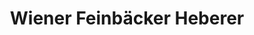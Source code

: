 ---
title: "Wiener Feinbäcker Heberer"
url: /leipzig/wiener-feinbaecker-heberer-lindenauer-markt/
shop: Bäckerei
---